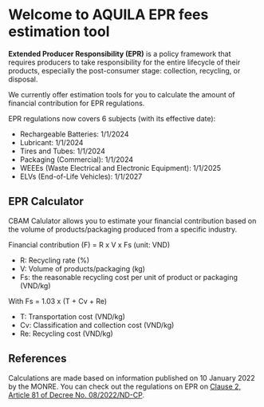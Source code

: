 # Welcome to AQUILA EPR fees estimation tool

**Extended Producer Responsibility (EPR)** is a policy framework that requires producers to take responsibility for the entire lifecycle of their products, especially the post-consumer stage: collection, recycling, or disposal.

We currently offer estimation tools for you to calculate the amount of financial contribution for EPR regulations.

EPR regulations now covers 6 subjects (with its effective date):

- Rechargeable Batteries: 1/1/2024
- Lubricant: 1/1/2024
- Tires and Tubes: 1/1/2024
- Packaging (Commercial): 1/1/2024
- WEEEs (Waste Electrical and Electronic Equipment): 1/1/2025
- ELVs (End-of-Life Vehicles): 1/1/2027

## EPR Calculator

CBAM Calulator allows you to estimate your financial contribution based on the volume of products/packaging produced from a specific industry.

Financial contribution (F) = R x V x Fs (unit: VND)
- R: Recycling rate (%)
- V: Volume of products/packaging (kg)
- Fs: the reasonable recycling cost per unit of product or packaging (VND/kg)

With Fs = 1.03 x (T + Cv + Re) 
- T: Transportation cost (VND/kg)
- Cv: Classification and collection cost (VND/kg)
- Re: Recycling cost (VND/kg)

## References

Calculations are made based on information  published on 10 January 2022 by the MONRE. You can check out the regulations on EPR on [Clause 2, Article 81 of Decree No. 08/2022/ND-CP](https://datafiles.chinhphu.vn/cpp/files/vbpq/2022/01/08-nd.signed.pdf).
